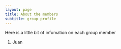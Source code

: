 ```yaml
---
layout: page
title: About the members
subtitle: group profile
---
```

Here is a little bit of infomation on each group member
1. Juan 
